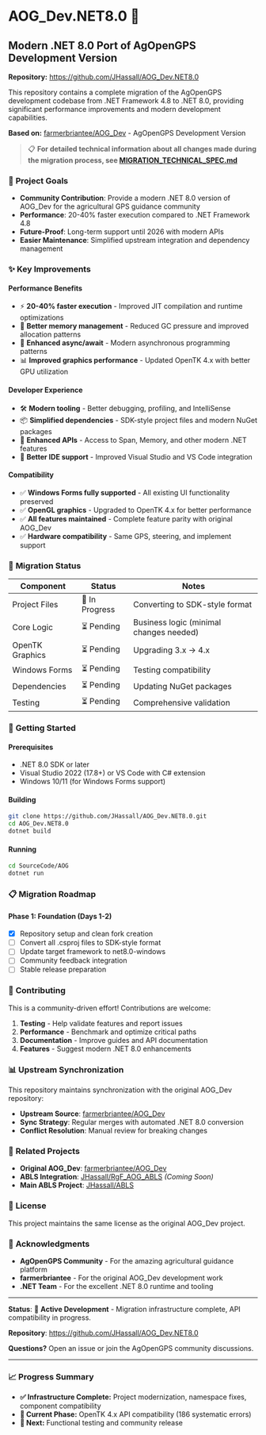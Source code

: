 # AOG_Dev.NET8.0 🚀

## Modern .NET 8.0 Port of AgOpenGPS Development Version

**Repository:** https://github.com/JHassall/AOG_Dev.NET8.0

This repository contains a complete migration of the AgOpenGPS development codebase from .NET Framework 4.8 to .NET 8.0, providing significant performance improvements and modern development capabilities.

**Based on:** [farmerbriantee/AOG_Dev](https://github.com/farmerbriantee/AOG_Dev) - AgOpenGPS Development Version

> 📋 **For detailed technical information about all changes made during the migration process, see [MIGRATION_TECHNICAL_SPEC.md](MIGRATION_TECHNICAL_SPEC.md)**

### 🎯 **Project Goals**

- **Community Contribution**: Provide a modern .NET 8.0 version of AOG_Dev for the agricultural GPS guidance community
- **Performance**: 20-40% faster execution compared to .NET Framework 4.8
- **Future-Proof**: Long-term support until 2026 with modern APIs
- **Easier Maintenance**: Simplified upstream integration and dependency management

### ✨ **Key Improvements**

#### **Performance Benefits**
- ⚡ **20-40% faster execution** - Improved JIT compilation and runtime optimizations
- 🧠 **Better memory management** - Reduced GC pressure and improved allocation patterns
- 🔄 **Enhanced async/await** - Modern asynchronous programming patterns
- 📊 **Improved graphics performance** - Updated OpenTK 4.x with better GPU utilization

#### **Developer Experience**
- 🛠️ **Modern tooling** - Better debugging, profiling, and IntelliSense
- 📦 **Simplified dependencies** - SDK-style project files and modern NuGet packages
- 🔧 **Enhanced APIs** - Access to Span<T>, Memory<T>, and other modern .NET features
- 🎨 **Better IDE support** - Improved Visual Studio and VS Code integration

#### **Compatibility**
- ✅ **Windows Forms fully supported** - All existing UI functionality preserved
- ✅ **OpenGL graphics** - Upgraded to OpenTK 4.x for better performance
- ✅ **All features maintained** - Complete feature parity with original AOG_Dev
- ✅ **Hardware compatibility** - Same GPS, steering, and implement support

### 🔄 **Migration Status**

| Component | Status | Notes |
|-----------|--------|-------|
| Project Files | 🔄 In Progress | Converting to SDK-style format |
| Core Logic | ⏳ Pending | Business logic (minimal changes needed) |
| OpenTK Graphics | ⏳ Pending | Upgrading 3.x → 4.x |
| Windows Forms | ⏳ Pending | Testing compatibility |
| Dependencies | ⏳ Pending | Updating NuGet packages |
| Testing | ⏳ Pending | Comprehensive validation |

### 🚀 **Getting Started**

#### **Prerequisites**
- .NET 8.0 SDK or later
- Visual Studio 2022 (17.8+) or VS Code with C# extension
- Windows 10/11 (for Windows Forms support)

#### **Building**
```bash
git clone https://github.com/JHassall/AOG_Dev.NET8.0.git
cd AOG_Dev.NET8.0
dotnet build
```

#### **Running**
```bash
cd SourceCode/AOG
dotnet run
```

### 📋 **Migration Roadmap**

#### **Phase 1: Foundation (Days 1-2)**
- [x] Repository setup and clean fork creation
- [ ] Convert all .csproj files to SDK-style format
- [ ] Update target framework to net8.0-windows
- [ ] Community feedback integration
- [ ] Stable release preparation

### 🤝 **Contributing**

This is a community-driven effort! Contributions are welcome:

1. **Testing** - Help validate features and report issues
2. **Performance** - Benchmark and optimize critical paths
3. **Documentation** - Improve guides and API documentation
4. **Features** - Suggest modern .NET 8.0 enhancements

### 📊 **Upstream Synchronization**

This repository maintains synchronization with the original AOG_Dev repository:
- **Upstream Source**: [farmerbriantee/AOG_Dev](https://github.com/farmerbriantee/AOG_Dev)
- **Sync Strategy**: Regular merges with automated .NET 8.0 conversion
- **Conflict Resolution**: Manual review for breaking changes

### 🔗 **Related Projects**

- **Original AOG_Dev**: [farmerbriantee/AOG_Dev](https://github.com/farmerbriantee/AOG_Dev)
- **ABLS Integration**: [JHassall/RgF_AOG_ABLS](https://github.com/JHassall/RgF_AOG_ABLS) *(Coming Soon)*
- **Main ABLS Project**: [JHassall/ABLS](https://github.com/JHassall/ABLS)

### 📄 **License**

This project maintains the same license as the original AOG_Dev project.

### 🙏 **Acknowledgments**

- **AgOpenGPS Community** - For the amazing agricultural guidance platform
- **farmerbriantee** - For the original AOG_Dev development work
- **.NET Team** - For the excellent .NET 8.0 runtime and tooling

---

**Status**: 🔄 **Active Development** - Migration infrastructure complete, API compatibility in progress.

**Repository**: https://github.com/JHassall/AOG_Dev.NET8.0

**Questions?** Open an issue or join the AgOpenGPS community discussions.

---

### 📈 **Progress Summary**

- **✅ Infrastructure Complete:** Project modernization, namespace fixes, component compatibility
- **🔄 Current Phase:** OpenTK 4.x API compatibility (186 systematic errors)
- **🎯 Next:** Functional testing and community release

